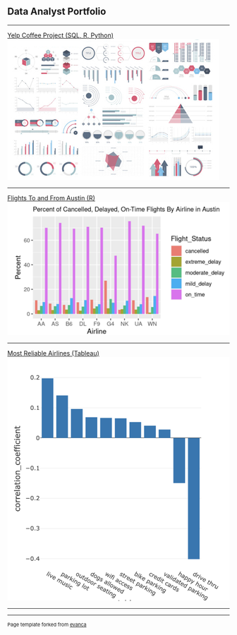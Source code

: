 ## Data Analyst Portfolio

---
 

[Yelp Coffee Project (SQL, R, Python)](https://databricks-prod-cloudfront.cloud.databricks.com/public/4027ec902e239c93eaaa8714f173bcfc/270697009869749/2942856714861038/4867323561876272/latest.html)
<img src="images/dummy_thumbnail.jpg?raw=true"/>

---
[Flights To and From Austin (R)](https://rpubs.com/mwodka2/flight_delays_project)
<img src="images/Screen Shot 2022-04-05 at 4.24.23 PM.png?raw=true"/>

---
[Most Reliable Airlines (Tableau)]()
<img src="images/Screen Shot 2022-04-05 at 4.27.00 PM.png"/>

---




---
<p style="font-size:11px">Page template forked from <a href="https://github.com/evanca/quick-portfolio">evanca</a></p>
<!-- Remove above link if you don't want to attibute -->

